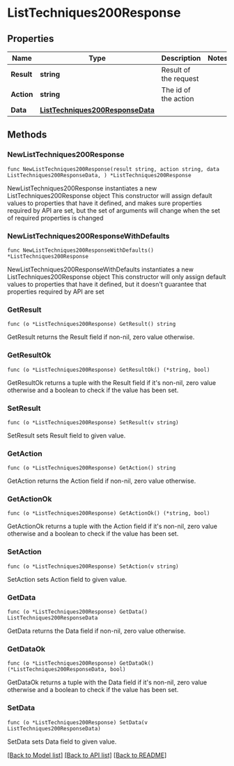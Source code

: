 # ListTechniques200Response

## Properties

Name | Type | Description | Notes
------------ | ------------- | ------------- | -------------
**Result** | **string** | Result of the request | 
**Action** | **string** | The id of the action | 
**Data** | [**ListTechniques200ResponseData**](ListTechniques200ResponseData.md) |  | 

## Methods

### NewListTechniques200Response

`func NewListTechniques200Response(result string, action string, data ListTechniques200ResponseData, ) *ListTechniques200Response`

NewListTechniques200Response instantiates a new ListTechniques200Response object
This constructor will assign default values to properties that have it defined,
and makes sure properties required by API are set, but the set of arguments
will change when the set of required properties is changed

### NewListTechniques200ResponseWithDefaults

`func NewListTechniques200ResponseWithDefaults() *ListTechniques200Response`

NewListTechniques200ResponseWithDefaults instantiates a new ListTechniques200Response object
This constructor will only assign default values to properties that have it defined,
but it doesn't guarantee that properties required by API are set

### GetResult

`func (o *ListTechniques200Response) GetResult() string`

GetResult returns the Result field if non-nil, zero value otherwise.

### GetResultOk

`func (o *ListTechniques200Response) GetResultOk() (*string, bool)`

GetResultOk returns a tuple with the Result field if it's non-nil, zero value otherwise
and a boolean to check if the value has been set.

### SetResult

`func (o *ListTechniques200Response) SetResult(v string)`

SetResult sets Result field to given value.


### GetAction

`func (o *ListTechniques200Response) GetAction() string`

GetAction returns the Action field if non-nil, zero value otherwise.

### GetActionOk

`func (o *ListTechniques200Response) GetActionOk() (*string, bool)`

GetActionOk returns a tuple with the Action field if it's non-nil, zero value otherwise
and a boolean to check if the value has been set.

### SetAction

`func (o *ListTechniques200Response) SetAction(v string)`

SetAction sets Action field to given value.


### GetData

`func (o *ListTechniques200Response) GetData() ListTechniques200ResponseData`

GetData returns the Data field if non-nil, zero value otherwise.

### GetDataOk

`func (o *ListTechniques200Response) GetDataOk() (*ListTechniques200ResponseData, bool)`

GetDataOk returns a tuple with the Data field if it's non-nil, zero value otherwise
and a boolean to check if the value has been set.

### SetData

`func (o *ListTechniques200Response) SetData(v ListTechniques200ResponseData)`

SetData sets Data field to given value.



[[Back to Model list]](../README.md#documentation-for-models) [[Back to API list]](../README.md#documentation-for-api-endpoints) [[Back to README]](../README.md)


